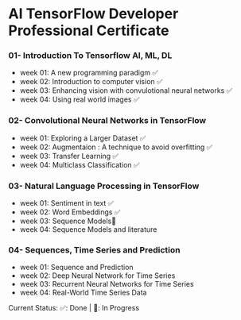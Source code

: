 # AI TensorFlow Developer Professional Certificate

### 01- Introduction To Tensorflow AI, ML, DL
* week 01: A new programming paradigm ✅
* week 02: Introduction to computer vision ✅
* week 03: Enhancing vision with convulotional neural networks ✅
* week 04: Using real world images ✅

### 02- Convolutional Neural Networks in TensorFlow
* week 01: Exploring a Larger Dataset ✅ 
* week 02: Augmentaion : A technique to avoid overfitting ✅
* week 03: Transfer Learning ✅
* week 04: Multiclass Classification ✅

### 03- Natural Language Processing in TensorFlow
* week 01: Sentiment in text ✅
* week 02: Word Embeddings ✅
* week 03: Sequence Models🚀
* week 04: Sequence Models and literature

### 04- Sequences, Time Series and Prediction
* week 01: Sequence and Prediction 
* week 02: Deep Neural Network for Time Series
* week 03: Recurrent Neural Networks for Time Series 
* week 04: Real-World Time Series Data

Current Status: ✅: Done | 🚀: In Progress

